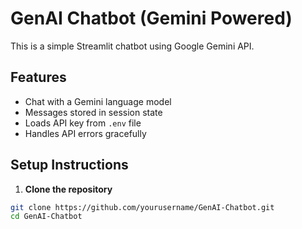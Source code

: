 # GenAI Chatbot (Gemini Powered)

This is a simple Streamlit chatbot using Google Gemini API.

## Features
- Chat with a Gemini language model
- Messages stored in session state
- Loads API key from `.env` file
- Handles API errors gracefully

## Setup Instructions

1. **Clone the repository**
```bash
git clone https://github.com/yourusername/GenAI-Chatbot.git
cd GenAI-Chatbot
